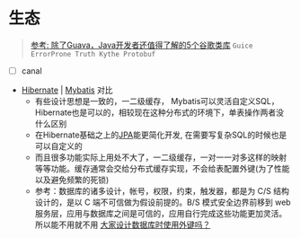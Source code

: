 # 生态

> [参考: 除了Guava，Java开发者还值得了解的5个谷歌类库](http://www.techug.com/post/forget-guava-5-google-libraries-java-developers.html)
`Guice ErrorProne Truth Kythe Protobuf`

- [ ] canal


- [Hibernate](/Java/Ecosystem/Hibernate.md) | [Mybatis](/Java/Ecosystem/Mybatis.md) 对比
    - 有些设计思想是一致的，一二级缓存， Mybatis可以灵活自定义SQL，Hibernate也是可以的，相较现在这种分布式的环境下，单表操作两者没什么区别
    - 在Hibernate基础之上的[JPA](/Java/Ecosystem/JPA.md)能更简化开发, 在需要写复杂SQL的时候也是可以自定义的
    - 而且很多功能实际上用处不大了，一二级缓存，一对一一对多这样的映射 等等功能。缓存通常会交给分布式缓存实现，不会给表配置外键(为了性能以及避免频繁的死锁) 
    - 参考：数据库的诸多设计，帐号，权限，约束，触发器，都是为 C/S 结构设计的，是以 C 端不可信做为假设前提的。B/S 模式安全边界前移到 web 服务层，应用与数据库之间是可信的，应用自行完成这些功能更加灵活。所以能不用就不用 [大家设计数据库时使用外键吗？](https://www.zhihu.com/question/19600081)